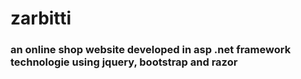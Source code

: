 # zarbitti

### an online shop website developed in asp .net framework technologie using jquery, bootstrap and razor
